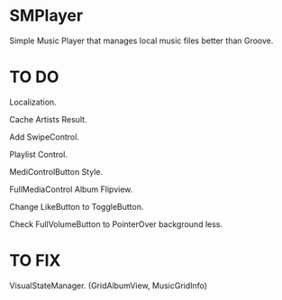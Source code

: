 # SMPlayer
Simple Music Player that manages local music files better than Groove.

# TO DO

Localization.

Cache Artists Result.

Add SwipeControl.

Playlist Control.

MediControlButton Style.

FullMediaControl Album Flipview.

Change LikeButton to ToggleButton.

Check FullVolumeButton to PointerOver background less.

# TO FIX
VisualStateManager. (GridAlbumView, MusicGridInfo)
